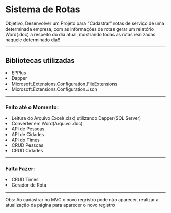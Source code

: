<h1>
  Sistema de Rotas
  </h1>
  
  <p>Objetivo, Desenvolver um Projeto para "Cadastrar" rotas de serviço de uma determinada empresa, com as informações de rotas gerar um relatório Word(.doc) a respeito do dia atual, mostrando todas as rotas realizadas naquele determinado dia!!</p>
  
  <hr>
 
  <h2>Bibliotecas utilizadas</h2>
  
  <li>
    EPPlus
  <li>
    Dapper
    <li>
      Microsoft.Extensions.Configuration.FileExtensions
      <li>
        Microsoft.Extensions.Configuration.Json
 
  <hr>
        
        
  <h3>
    Feito até o Momento:
    </h3>

<li>
      Leitura do Arquivo Excel(.xlsx) utilizando Dapper(SQL Server)
    <li>
    Converter em Word(Arquivo .doc)
          <li>
    API de Pessoas
                <li>
    API de Cidades
                  <li>
    API do Times
                      <li>
    CRUD Pessoas
                   <li>
    CRUD Cidades
  
  <hr>
  
<h3>
    Falta Fazer:
  </h3>
    
<li>
   CRUD Times
  <li>
    Gerador de Rota
  
  
  <hr>
  Obs: Ao cadastrar no MVC o novo regristro pode não aparecer, realizar a atualização da página para aparecer o novo registro
    
